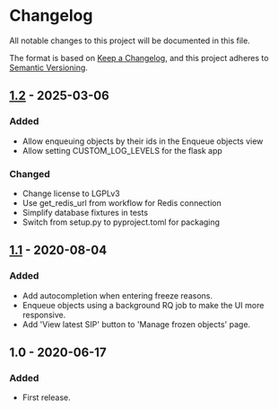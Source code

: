 # Changelog
All notable changes to this project will be documented in this file.

The format is based on [Keep a Changelog](https://keepachangelog.com/en/1.0.0/),
and this project adheres to [Semantic Versioning](https://semver.org/spec/v2.0.0.html).

## [1.2] - 2025-03-06
### Added
 - Allow enqueuing objects by their ids in the Enqueue objects view
 - Allow setting CUSTOM_LOG_LEVELS for the flask app

### Changed
 - Change license to LGPLv3
 - Use get_redis_url from workflow for Redis connection
 - Simplify database fixtures in tests
 - Switch from setup.py to pyproject.toml for packaging

## [1.1] - 2020-08-04
### Added
 - Add autocompletion when entering freeze reasons.
 - Enqueue objects using a background RQ job to make the UI more responsive.
 - Add 'View latest SIP' button to 'Manage frozen objects' page.

## 1.0 - 2020-06-17
### Added
 - First release.

[1.1]: https://github.com/finnish-heritage-agency/passari-web-ui/compare/1.0...1.1
[1.2]: https://github.com/finnish-heritage-agency/passari-web-ui/compare/1.1...1.2
